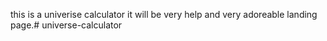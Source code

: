 this is a univerise calculator it will be very help and very adoreable landing page.# universe-calculator
